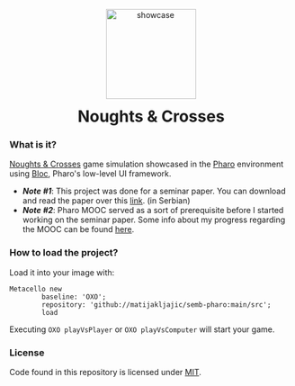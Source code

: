 <p align="center">
  <img style="width: 160px;" src="https://raw.githubusercontent.com/matijakljajic/semb-pharo/main/res/showcase.gif" alt="showcase">
  <h1 align="center" style="margin: 0 auto 0 auto;">Noughts & Crosses</h1>
</p>

### What is it?

[Noughts & Crosses](https://en.wikipedia.org/wiki/Tic-tac-toe) game simulation showcased in the [Pharo](https://pharo.org/) environment using [Bloc](https://github.com/pharo-graphics/Bloc), Pharo's low-level UI framework.

- ___Note #1___: This project was done for a seminar paper. You can download and read the paper over this [link](https://github.com/matijakljajic/semb-pharo/blob/main/res/Implementacija%20igre%20sa%20nultom%20sumom%20i%20minimaks%20algoritma%20u%20Pharo%20okru%C5%BEenju.pdf). (in Serbian)
- ___Note #2___: Pharo MOOC served as a sort of prerequisite before I started working on the seminar paper. Some info about my progress regarding the MOOC can be found [here](https://github.com/matijakljajic/semb-pharo/tree/extra).

### How to load the project?

Load it into your image with:
```Smalltalk
Metacello new
        baseline: 'OXO';
        repository: 'github://matijakljajic/semb-pharo:main/src';
        load
```

Executing `OXO playVsPlayer` or `OXO playVsComputer` will start your game.

### License

Code found in this repository is licensed under [MIT](https://raw.githubusercontent.com/matijakljajic/semb-pharo/main/LICENSE).


